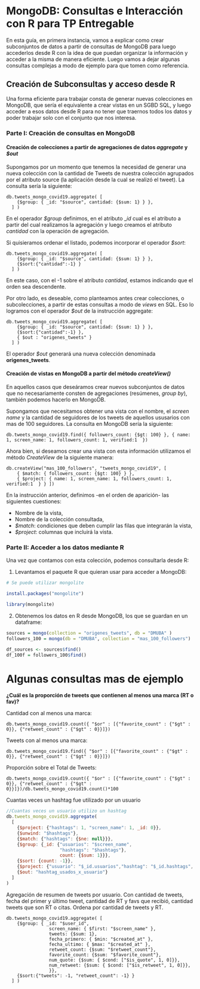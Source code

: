 # MongoDB: Consultas e Interacción con R para TP Entregable

En esta guía, en primera instancia, vamos a explicar como crear subconjuntos de datos a partir de consultas de MongoDB para luego accederlos desde R con la idea de que puedan organizar la información y acceder a la misma de manera eficiente. Luego vamos a dejar algunas consultas complejas a modo de ejemplo para que tomen como referencia.

## Creación de Subconsultas y acceso desde R

Una forma eficiente para trabajar consta de generar nuevas colecciones en MongoDB, que sería el equivalente a crear vistas en un SGBD SQL, y luego acceder a esos datos desde R para no tener que traernos todos los datos y poder trabajar solo con el conjunto que nos interesa.

### Parte I: Creación de consultas en MongoDB

#### Creación de colecciones a partir de agregaciones de datos _aggregate_ y _$out_
Supongamos por un momento que tenemos la necesidad de generar una nueva colección con la cantidad de Tweets de nuestra colección agrupados por el atributo source (la aplicación desde la cual se realizó el tweet).
La consulta sería la siguiente:
```mongodb
db.tweets_mongo_covid19.aggregate( [
    {$group: { _id: "$source", cantidad: {$sum: 1} } },
  ] )
```
En el operador _$group_ definimos, en el atributo __id_ cual es el atributo a partir del cual realizamos la agregación y luego creamos el atributo _cantidad_ con la operación de agregación.

Si quisieramos ordenar el listado, podemos incorporar el operador _$sort_:
```mongodb
db.tweets_mongo_covid19.aggregate( [
    {$group: { _id: "$source", cantidad: {$sum: 1} } },
    {$sort:{"cantidad":-1} }
  ] )
```

En este caso, con el -1 sobre el atributo _cantidad_, estamos indicando que el orden sea descendente.

Por otro lado, es deseable, como planteamos antes crear colecciones, o subcolecciones, a partir de estas consultas a modo de _views_ en SQL. Eso lo logramos con el operador _$out_ de la instrucción aggregate:
```mongodb
db.tweets_mongo_covid19.aggregate( [
    {$group: { _id: "$source", cantidad: {$sum: 1} } },
    {$sort:{"cantidad":-1} },
    { $out : "origenes_tweets" }
  ] )
```

El operador _$out_ generará una nueva colección denominada __origenes_tweets__.

#### Creación de vistas en MongoDB a partir del método _createView()_

En aquellos casos que deseáramos crear nuevos subconjuntos de datos que no necesariamente consten de agregaciones (resúmenes, _group by_), también podemos hacerlo en MongoDB.

Supongamos que necesitamos obtener una vista con el nombre, el _screen name_ y la cantidad de seguidores de los tweets de aquellos ususarios con mas de 100 seguidores. La consulta en MongoDB sería la siguiente:
```mongodb
db.tweets_mongo_covid19.find({ followers_count: {$gt: 100} }, { name: 1, screen_name: 1, followers_count: 1, verified:1  })
```

Ahora bien, si deseamos crear una vista con esta información utilizamos el método _CreateView_ de la siguiente manera:
```mongodb
db.createView("mas_100_followers", "tweets_mongo_covid19", [ 
    { $match: { followers_count: {$gt: 100} } }, 
    { $project: { name: 1, screen_name: 1, followers_count: 1, verified:1  } } ])
```

En la instrucción anterior, definimos -en el orden de aparición- las siguientes cuestiones:
- Nombre de la vista,
- Nombre de la colección consultada,
- _$match_: condiciones que deben cumplir las filas que integrarán la vista,
- _$project_: columnas que incluirá la vista.


### Parte II: Acceder a los datos mediante R

Una vez que contamos con esta colección, podemos consultarla desde R:

1. Levantamos el paquete R que quieran usar para acceder a MongoDB:
```R
# Se puede utilizar mongolite

install.packages("mongolite")

library(mongolite)
```

2. Obtenemos los datos en R desde MongoDB, los que se guardan en un dataframe:
```R
sources = mongo(collection = "origenes_tweets", db = "DMUBA" )
followers_100 = mongo(db = "DMUBA", collection = "mas_100_followers")

df_sources <- sources$find()
df_100f = followers_100$find()
```

# Algunas consultas mas de ejemplo

__¿Cuál es la proporción de tweets que contienen al menos una marca (RT o fav)?__

Cantidad con al menos una marca:
```mongodb
db.tweets_mongo_covid19.count({ "$or" : [{"favorite_count" : {"$gt" : 0}}, {"retweet_count" : {"$gt" : 0}}]})
```

Tweets con al menos una marca:
```mongodb
db.tweets_mongo_covid19.find({ "$or" : [{"favorite_count" : {"$gt" : 0}}, {"retweet_count" : {"$gt" : 0}}]})
```

Proporción sobre el Total de Tweets:
```mongodb
db.tweets_mongo_covid19.count({ "$or" : [{"favorite_count" : {"$gt" : 0}}, {"retweet_count" : {"$gt" : 0}}]})/db.tweets_mongo_covid19.count()*100
```
Cuantas veces un hashtag fue utilizado por un usuario
```javascript
//Cuantas veces un usuario utilizo un hashtag
db.tweets_mongo_covid19.aggregate(
  [
    {$project: {"hashtags": 1, "screen_name": 1, _id: 0}},
    {$unwind: "$hashtags"},
    {$match: {"hashtags": {$ne: null}}},
    {$group: {_id: {"usuarios": "$screen_name", 
                    "hashtags": "$hashtags"}, 
                    count: {$sum: 1}}},
    {$sort: {count: -1}},
    {$project: {"usuario": "$_id.usuarios","hashtag": "$_id.hashtags", "count": 1, "_id": 0}},
    {$out: "hashtag_usados_x_usuario"}
  ]
)
```

Agregación de resumen de tweets por usuario. Con cantidad de tweets, fecha del primer y último tweet, cantidad de RT y favs que recibió, cantidad tweets que son RT o citas. Ordena por cantidad de tweets y RT.
```mongodb
db.tweets_mongo_covid19.aggregate( [
    {$group: { _id: "$user_id", 
                screen_name: { $first: "$screen_name" }, 
                tweets: {$sum: 1},
                fecha_primero: { $min: "$created_at" }, 
                fecha_ultimo: { $max: "$created_at" }, 
                retweet_count: {$sum: "$retweet_count"},
                favorite_count: {$sum: "$favorite_count"},
                num_quote: {$sum: { $cond: ["$is_quote", 1, 0]}},
                num_retweet: {$sum: { $cond: ["$is_retweet", 1, 0]}},
                }},
    {$sort:{"tweets": -1, "retweet_count": -1} }
  ] )
```
